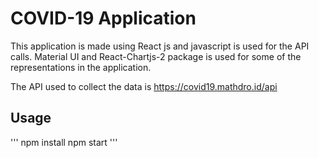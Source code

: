 # COVID-19 Application

This application is made using React js and javascript is used for the API calls. Material UI and React-Chartjs-2 package is used for some of the representations in the application.

The API used to collect the data is https://covid19.mathdro.id/api

## Usage
'''
npm install
npm start
'''

